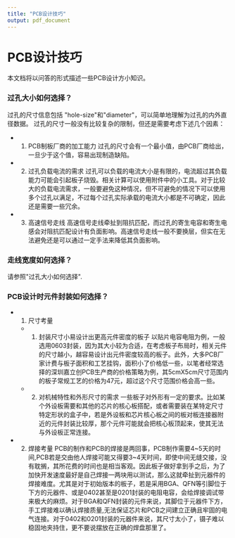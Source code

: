 ```yaml
---
title: "PCB设计技巧"
output: pdf_document
---
```





# PCB设计技巧
本文档将以问答的形式描述一些PCB设计方小知识。

### 过孔大小如何选择？
过孔的尺寸信息包括 "hole-size"和"diameter"，可以简单地理解为过孔的内外直径数据。 过孔的尺寸一般没有比较复杂的限制，但还是需要考虑下述几个因素：
- 1. PCB制板厂商的加工能力
    过孔的尺寸会有一个最小值，由PCB厂商给出，一旦少于这个值，容易出现制造缺陷。
- 2. 过孔负载电流的需求
    过孔可以负载的电流大小是有限的，电流超过其负载能力可能会引起板子烧毁。相关计算可以使用附件中的小工具。对于比较大的负载电流需求，一般要避免这种情况，但不可避免的情况下可以使用多个过孔以满足，不过每个过孔实际承载的电流大小都是不可确定，因此还是需要一些冗余。
- 3. 高速信号走线
    高速信号走线牵扯到阻抗匹配，而过孔的寄生电容和寄生电感会对阻抗匹配设计有负面影响。高速信号走线一般不要换层，但实在无法避免还是可以通过一定手法来降低其负面影响。

### 走线宽度如何选择？
请参照"过孔大小如何选择".

### PCB设计时元件封装如何选择？
- 1. 尺寸考量
    - 1) 封装尺寸小易设计出更高元件密度的板子
        以贴片电容电阻为例，一般选用0603封装，因为其大小较为合适，在考虑板子布局时，相关元件的尺寸越小，越容易设计出元件密度较高的板子。此外，大多PCB厂家计费与板子面积和工艺挂钩，面积小了价格低一些，以笔者经常选择的深圳嘉立创PCB生产商的价格策略为例，其5cmX5cm尺寸范围内的板子常规工艺的价格为47元，超过这个尺寸范围价格会高一些。
    - 2) 对机械特性和外形尺寸的需求
        一些板子对外形有一定的要求。比如某个外设板需要和其他的芯片的核心板搭配，或者需要装在某特定尺寸特定形状的盒子中，若是外设板和芯片核心板之间的板对板连接器附近的元件封装比较厚，那个元件可能就会把核心板顶起来，使其无法与外设板正常连接。
- 2. 焊接考量
    PCB的制作和PCB的焊接是两回事，PCB制作需要4\~5天的时间,PCB若是交由他人焊接可能又得要3\~4天时间，即使中间无缝交接，没有耽搁，其所花费的时间也是相当客观。因此板子做好拿到手之后，为了加快开发速度最好是自己焊接一两块用以测试，那么这就牵扯到元器件的焊接难度。尤其是对于初始版本的板子，若是采用BGA、QFN等引脚位于下方的元器件、或是0402甚至是0201封装的电阻电容，会给焊接调试带来极大的麻烦。对于BGA和QFN封装的元件来说，其脚位于元器件下方，手工焊接难以确认焊接质量,无法保证芯片和PCB之间建立正确且牢固的电气连接。对于0402和0201封装的元器件来说，其尺寸太小了，镊子难以稳固地夹持住，更不要说摆放在正确的焊盘那里了。